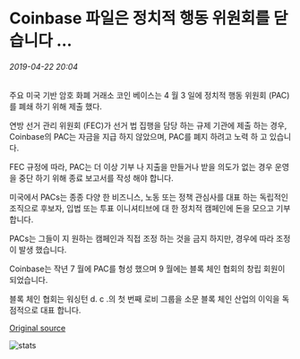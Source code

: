 # Coinbase 파일은 정치적 행동 위원회를 닫습니다 ...

###### 2019-04-22 20:04

주요 미국 기반 암호 화폐 거래소 코인 베이스는 4 월 3 일에 정치적 행동 위원회 (PAC)를 폐쇄 하기 위해 제출 했다.

연방 선거 관리 위원회 (FEC)가 선거 법 집행을 담당 하는 규제 기관에 제출 하는 경우, Coinbase의 PAC는 자금을 지급 하지 않았으며, PAC를 폐지 하려고 노력 하 고 있습니다.

FEC 규정에 따라, PAC는 더 이상 기부 나 지출을 만들거나 받을 의도가 없는 경우 운영을 중단 하기 위해 종료 보고서를 작성 해야 합니다.

미국에서 PACs는 종종 다양 한 비즈니스, 노동 또는 정책 관심사를 대표 하는 독립적인 조직으로 후보자, 입법 또는 투표 이니셔티브에 대 한 정치적 캠페인에 돈을 모으고 기부 합니다.

PACs는 그들이 지 원하는 캠페인과 직접 조정 하는 것을 금지 하지만, 경우에 따라 조정이 발생 했습니다.

Coinbase는 작년 7 월에 PAC를 형성 했으며 9 월에는 블록 체인 협회의 창립 회원이 되었습니다.

블록 체인 협회는 워싱턴 d. c .의 첫 번째 로비 그룹을 소문 블록 체인 산업의 이익을 독점적으로 대표 합니다.

[Original source](https://cointelegraph.com/news/coinbase-files-to-close-its-political-action-committee)

![stats](https://c.statcounter.com/11760860/0/a89fa40b/1/ "stats")